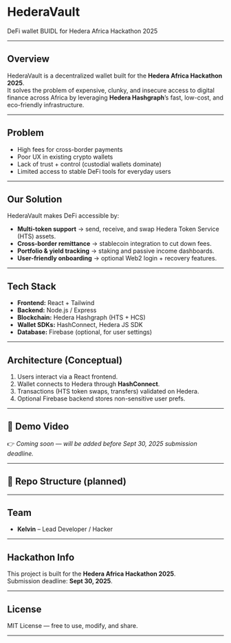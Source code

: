 # HederaVault
DeFi wallet BUIDL for Hedera Africa Hackathon 2025

---

## Overview  
HederaVault is a decentralized wallet built for the **Hedera Africa Hackathon 2025**.  
It solves the problem of expensive, clunky, and insecure access to digital finance across Africa by leveraging **Hedera Hashgraph**’s fast, low-cost, and eco-friendly infrastructure.  

---

## Problem  
- High fees for cross-border payments  
- Poor UX in existing crypto wallets  
- Lack of trust + control (custodial wallets dominate)  
- Limited access to stable DeFi tools for everyday users  

---

## Our Solution  
HederaVault makes DeFi accessible by:  
- **Multi-token support** → send, receive, and swap Hedera Token Service (HTS) assets.  
- **Cross-border remittance** → stablecoin integration to cut down fees.  
- **Portfolio & yield tracking** → staking and passive income dashboards.  
- **User-friendly onboarding** → optional Web2 login + recovery features.  

---

## Tech Stack  
- **Frontend:** React + Tailwind  
- **Backend:** Node.js / Express  
- **Blockchain:** Hedera Hashgraph (HTS + HCS)  
- **Wallet SDKs:** HashConnect, Hedera JS SDK  
- **Database:** Firebase (optional, for user settings)  

---

## Architecture (Conceptual)  
1. Users interact via a React frontend.  
2. Wallet connects to Hedera through **HashConnect**.  
3. Transactions (HTS token swaps, transfers) validated on Hedera.  
4. Optional Firebase backend stores non-sensitive user prefs.  

---

## 🎥 Demo Video  
👉 *Coming soon — will be added before Sept 30, 2025 submission deadline.*  

---

## 📂 Repo Structure (planned)
---

## Team  
- **Kelvin** – Lead Developer / Hacker  

---

## Hackathon Info  
This project is built for the **Hedera Africa Hackathon 2025**.  
Submission deadline: **Sept 30, 2025**.  

---

## License  
MIT License — free to use, modify, and share.  

---
